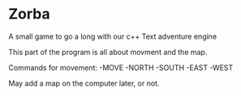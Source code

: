 # Zorba
A small game to go a long with our c++ Text adventure engine 

This part of the program is all about movment and the map.

Commands for movement:
-MOVE
  -NORTH
  -SOUTH
  -EAST
  -WEST

May add a map on the computer later, or not.
